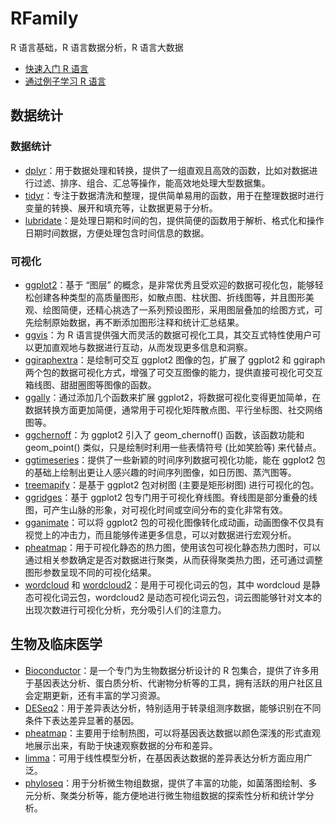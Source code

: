 <!--
 * @Author: shgopher shgopher@gmail.com
 * @Date: 2024-08-18 11:40:13
 * @LastEditors: shgopher shgopher@gmail.com
 * @LastEditTime: 2024-08-25 09:32:00
 * @FilePath: /RFamily/README.md
 * @Description: 
 * 
 * Copyright (c) 2024 by shgopher, All Rights Reserved. 
-->
# RFamily
R 语言基础，R 语言数据分析，R 语言大数据

- [快速入门 R 语言](./helloR.md)
- [通过例子学习 R 语言](./learn-r-by-examples.r)
## 数据统计
### 数据统计
- [dplyr](./data/dplyr/README.md)：用于数据处理和转换，提供了一组直观且高效的函数，比如对数据进行过滤、排序、组合、汇总等操作，能高效地处理大型数据集。
- [tidyr](./data/tidyr/README.md)：专注于数据清洗和整理，提供简单易用的函数，用于在整理数据时进行变量的转换、展开和填充等，让数据更易于分析。
- [lubridate](./data/lubridate/README.md)：是处理日期和时间的包，提供简便的函数用于解析、格式化和操作日期时间数据，方便处理包含时间信息的数据。
### 可视化
- [ggplot2](./image/ggplot2/README.md)：基于 “图层” 的概念，是非常优秀且受欢迎的数据可视化包，能够轻松创建各种类型的高质量图形，如散点图、柱状图、折线图等，并且图形美观、绘图简便，还精心挑选了一系列预设图形，采用图层叠加的绘图方式，可先绘制原始数据，再不断添加图形注释和统计汇总结果。
- [ggvis](./image/ggvis/README.md)：为 R 语言提供强大而灵活的数据可视化工具，其交互式特性使用户可以更加直观地与数据进行互动，从而发现更多信息和洞察。
- [ggiraphextra](./image/ggiraphextra/README.md)：是绘制可交互 ggplot2 图像的包，扩展了 ggplot2 和 ggiraph 两个包的数据可视化方式，增强了可交互图像的能力，提供直接可视化可交互箱线图、甜甜圈图等图像的函数。
- [ggally](./image/ggally/README.md)：通过添加几个函数来扩展 ggplot2，将数据可视化变得更加简单，在数据转换方面更加简便，通常用于可视化矩阵散点图、平行坐标图、社交网络图等。
- [ggchernoff](./image/ggchernoff/README.md)：为 ggplot2 引入了 geom_chernoff() 函数，该函数功能和 geom_point() 类似，只是绘制时利用一些表情符号 (比如笑脸等) 来代替点。
- [ggtimeseries](./image/ggtimeseries/README.md)：提供了一些新颖的时间序列数据可视化功能，能在 ggplot2 包的基础上绘制出更让人感兴趣的时间序列图像，如日历图、蒸汽图等。
- [treemapify](./image/treemapify/README.md)：是基于 ggplot2 包对树图 (主要是矩形树图) 进行可视化的包。
- [ggridges](./image/ggridges/README.md)：基于 ggplot2 包专门用于可视化脊线图。脊线图是部分重叠的线图，可产生山脉的形象，对可视化时间或空间分布的变化非常有效。
- [gganimate](./image/gganimate/README.md)：可以将 ggplot2 包的可视化图像转化成动画，动画图像不仅具有视觉上的冲击力，而且能够传递更多信息，可以对数据进行宏观分析。
- [pheatmap](./image/pheatmap/README.md)：用于可视化静态的热力图，使用该包可视化静态热力图时，可以通过相关参数确定是否对数据进行聚类，从而获得聚类热力图，还可通过调整图形参数呈现不同的可视化结果。
- [wordcloud](./image/wordcloud/README.md) 和 [wordcloud2](./image/wordcloud2/README.md)：是用于可视化词云的包，其中 wordcloud 是静态可视化词云包，wordcloud2 是动态可视化词云包，词云图能够针对文本的出现次数进行可视化分析，充分吸引人们的注意力。
## 生物及临床医学
- [Bioconductor](./bio/bioconductor/README.md)：是一个专门为生物数据分析设计的 R 包集合，提供了许多用于基因表达分析、蛋白质分析、代谢物分析等的工具，拥有活跃的用户社区且会定期更新，还有丰富的学习资源。
- [DESeq2](./bio/deseq2/README.md)：用于差异表达分析，特别适用于转录组测序数据，能够识别在不同条件下表达差异显著的基因。
- [pheatmap](./bio/pheatmap/README.md)：主要用于绘制热图，可以将基因表达数据以颜色深浅的形式直观地展示出来，有助于快速观察数据的分布和差异。
- [limma](./bio/limma/README.md)：可用于线性模型分析，在基因表达数据的差异表达分析方面应用广泛。
- [phyloseq](./bio/phyloseq/README.md)：用于分析微生物组数据，提供了丰富的功能，如菌落图绘制、多元分析、聚类分析等，能方便地进行微生物组数据的探索性分析和统计学分析。

